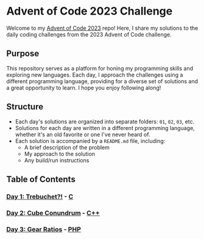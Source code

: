 # Advent of Code 2023 Challenge

Welcome to my [Advent of Code 2023](https://adventofcode.com/2023) repo! Here, I share my solutions to the daily coding challenges from the 2023 Advent of Code challenge.

## Purpose

This repository serves as a platform for honing my programming skills and exploring new languages. Each day, I approach the challenges using a different programming language, providing for a diverse set of solutions and a great opportunity to learn. I hope you enjoy following along!

## Structure

- Each day's solutions are organized into separate folders: `01`, `02`, `03`, etc.
- Solutions for each day are written in a different programming language, whether it's an old favorite or one I've never heard of.
- Each solution is accompanied by a `README.md` file, including:
    - A brief description of the problem
    - My approach to the solution
    - Any build/run instructions

## Table of Contents

### [Day 1: Trebuchet?!](./01/README.md) - [C](https://www.cprogramming.com/)

### [Day 2: Cube Conundrum](./02/README.md) - [C++](https://https://cplusplus.com/)

### [Day 3: Gear Ratios](./03/README.md) - [PHP](https://www.php.net/)
